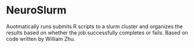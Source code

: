# NeuroSlurm

Auotmatically runs submits R scripts to a slurm cluster and organizes the results based on whether the job successfully completes or fails. Based on code written by William Zhu. 
